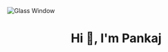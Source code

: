 <img src="https://scx2.b-cdn.net/gfx/news/hires/2009/materialssci.jpg" style="object-fit: cover;"  alt="Glass Window">

<h1 align="center">Hi 👋, I'm Pankaj</h1>
<!--
**pnkjsyngh/pnkjsyngh** is a ✨ _special_ ✨ repository because its `README.md` (this file) appears on your GitHub profile.

Here are some ideas to get you started:

- 🔭 I’m currently working on ...
- 🌱 I’m currently learning ...
- 👯 I’m looking to collaborate on ...
- 🤔 I’m looking for help with ...
- 💬 Ask me about ...
- 📫 How to reach me: ...
- 😄 Pronouns: ...
- ⚡ Fun fact: ...
-->
